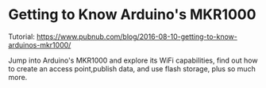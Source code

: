 # Getting to Know Arduino's MKR1000

Tutorial: https://www.pubnub.com/blog/2016-08-10-getting-to-know-arduinos-mkr1000/

Jump into Arduino's MKR1000 and explore its WiFi capabilities, find out how to create an access point,publish data, and use flash storage, plus so much more.
